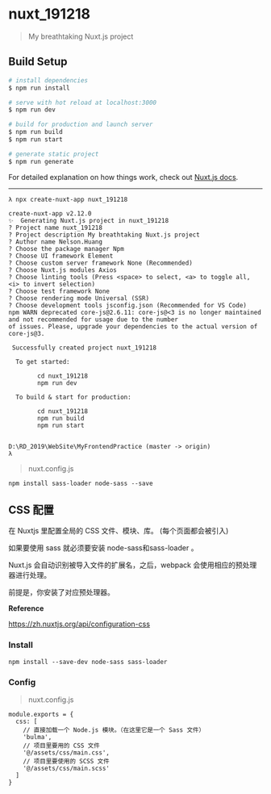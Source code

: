 # nuxt_191218

> My breathtaking Nuxt.js project

## Build Setup

``` bash
# install dependencies
$ npm run install

# serve with hot reload at localhost:3000
$ npm run dev

# build for production and launch server
$ npm run build
$ npm run start

# generate static project
$ npm run generate
```

For detailed explanation on how things work, check out [Nuxt.js docs](https://nuxtjs.org).

-------------


```
λ npx create-nuxt-app nuxt_191218

create-nuxt-app v2.12.0
✨  Generating Nuxt.js project in nuxt_191218
? Project name nuxt_191218
? Project description My breathtaking Nuxt.js project
? Author name Nelson.Huang
? Choose the package manager Npm
? Choose UI framework Element
? Choose custom server framework None (Recommended)
? Choose Nuxt.js modules Axios
? Choose linting tools (Press <space> to select, <a> to toggle all, <i> to invert selection)
? Choose test framework None
? Choose rendering mode Universal (SSR)
? Choose development tools jsconfig.json (Recommended for VS Code)
npm WARN deprecated core-js@2.6.11: core-js@<3 is no longer maintained and not recommended for usage due to the number
of issues. Please, upgrade your dependencies to the actual version of core-js@3.
```

```
 Successfully created project nuxt_191218

  To get started:

        cd nuxt_191218
        npm run dev

  To build & start for production:

        cd nuxt_191218
        npm run build
        npm run start


D:\RD_2019\WebSite\MyFrontendPractice (master -> origin)
λ
```

> nuxt.config.js

```
npm install sass-loader node-sass --save
```
## CSS 配置

在 Nuxtjs 里配置全局的 CSS 文件、模块、库。 (每个页面都会被引入)

如果要使用 sass 就必须要安装 node-sass和sass-loader 。

Nuxt.js 会自动识别被导入文件的扩展名，之后，webpack 会使用相应的预处理器进行处理。

前提是，你安装了对应预处理器。


**Reference**

https://zh.nuxtjs.org/api/configuration-css


### Install

```
npm install --save-dev node-sass sass-loader
```

### Config

> nuxt.config.js

```
module.exports = {
  css: [
    // 直接加载一个 Node.js 模块。（在这里它是一个 Sass 文件）
    'bulma',
    // 项目里要用的 CSS 文件
    '@/assets/css/main.css',
    // 项目里要使用的 SCSS 文件
    '@/assets/css/main.scss'
  ]
}
```
